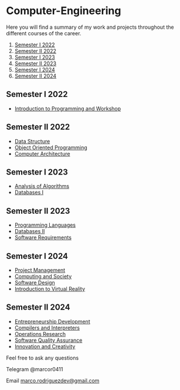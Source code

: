 # Computer-Engineering

Here you will find a summary of my work and projects throughout the different courses of the career.

1. [Semester I 2022](#Semester-I-2022)
2. [Semester II 2022](#Semester-II-2022)
3. [Semester I 2023](#Semester-I-2023)
4. [Semester II 2023](#Semester-II-2023)
5. [Semester I 2024](#Semester-I-2024)
6. [Semester II 2024](#Semester-II-2024)


## Semester I 2022

- [Introduction to Programming and Workshop](https://github.com/marcor0311/Introduction-to-Programming-and-Workshop)

## Semester II 2022

- [Data Structure](https://github.com/marcor0311/Data-Structure)
- [Object Oriented Programming](https://github.com/marcor0311/Object-Oriented-Programming)
- [Computer Architecture](https://github.com/marcor0311/Computer-Architecture)

## Semester I 2023

- [Analysis of Algorithms](https://github.com/marcor0311/Analysis-of-Algorithms)
- [Databases I](https://github.com/marcor0311/Databases-I)

## Semester II 2023

- [Programming Languages](https://github.com/marcor0311/Programming-Languages)
- [Databases II](https://github.com/marcor0311/Databases-II)
- [Software Requirements](https://github.com/marcor0311/Software-Requirements)

## Semester I 2024

- [Project Management](https://github.com/marcor0311/Project-Management)
- [Computing and Society](https://github.com/marcor0311/Computing-and-Society)
- [Software Design](https://github.com/marcor0311/Software-Design)
- [Introduction to Virtual Reality](https://github.com/marcor0311/Introduction-to-Virtual-Reality)

## Semester II 2024

- [Entrepreneurship Development](https://github.com/marcor0311/Entrepreneurship-Development)
- [Compilers and Interpreters](https://github.com/marcor0311/Compilers-and-Interpreters)
- [Operations Research](https://github.com/marcor0311/Operations-Research)
- [Software Quality Assurance](https://github.com/marcor0311/Software-Quality-Assurance)
- [Innovation and Creativity](https://github.com/marcor0311/Innovation-and-Creativity)


Feel free to ask any questions

Telegram @marcor0411

Email marco.rodriguezdev@gmail.com
